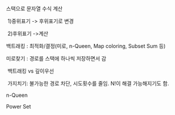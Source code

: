 

스택으로 문자열 수식 계산

​	1)중위표기 -> 후위표기로 변경

​	2)후위표기 ->계산



백트래킹 : 최적화/결정(미로, n-Queen, Map coloring, Subset Sum 등)

미로찾기 : 경로를 스택에 하나씩 저장하면서 감

​	백트래킹 vs 깊이우선

​	가지치기: 불가능한 경로 차단, 시도횟수를 줄임. N!이 해결 가능해지기도 함.



n-Queen 



Power Set

